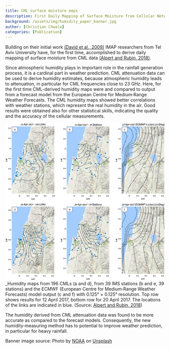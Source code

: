 ```yaml
---
title: CML surface moisture maps
description: First Daily Mapping of Surface Moisture from Cellular Network Data and Comparison with Both Observations/ECMWF Product
background: /assets/img/humidity_paper_banner.jpg
author: [Christian Chwala]
categories: [Publication]
---
```


Building on their initial work [(David et al., 2009)](https://acp.copernicus.org/articles/9/2413/2009/) IMAP researchers from Tel Aviv University have, for the first time, accomplished to derive daily mapping of surface moisture from CML data [(Alpert and Rubin, 2018)](https://agupubs.onlinelibrary.wiley.com/doi/full/10.1029/2018GL078661).

Since atmospheric humidity plays in important role in the rainfall generation process, it is a cardinal part in weather prediction. CML attenuation data can be used to derive humidity estimates, because atmospheric humidity leads to attenuation, in particular for CML frequencies close to 23 GHz. Here, for the first time CML-derived humidity maps were and compared to output from a forecast model from the European Centre for Medium‐Range Weather Forecasts. The CML humidity maps showed better correlations with weather stations, which represent the real humidity in the air. Good results were obtained also for other statistical skills, indicating the quality and the accuracy of the cellular measurements.

![cml_humidity_map](/assets/img/humidity_paper_map.jpg)
_Humidity maps from 196 CMLs (a and d), from 39 IMS stations (b and e, 39 stations) and the ECMWF (European Centre for Medium‐Range Weather Forecasts) model output (c and f) with 0.125° × 0.125° resolution. Top row shows results for 12 April 2017, bottom row for 20 April 2017. The locations of the links are indicated in blue. (Source: [Alpert and Rubin, 2018](https://agupubs.onlinelibrary.wiley.com/doi/full/10.1029/2018GL078661))

The humidity derived from CML attenuation data was found to be more accurate as compared to the forecast models. Consequently, the new humidity‐measuring method has to potential to improve weather prediction, in particular for heavy rainfall.

Banner image source: Photo by [NOAA](https://unsplash.com/@noaa?utm_source=unsplash&utm_medium=referral&utm_content=creditCopyText) on [Unsplash](https://unsplash.com/)
  